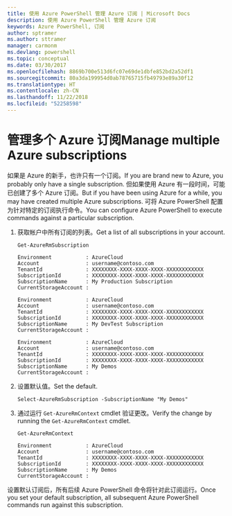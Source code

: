 ```yaml
---
title: 使用 Azure PowerShell 管理 Azure 订阅 | Microsoft Docs
description: 使用 Azure PowerShell 管理 Azure 订阅
keywords: Azure PowerShell, 订阅
author: sptramer
ms.author: sttramer
manager: carmonm
ms.devlang: powershell
ms.topic: conceptual
ms.date: 03/30/2017
ms.openlocfilehash: 8869b700e513d6fc07e69de1dbfe852bd2a52df1
ms.sourcegitcommit: 80a3da199954d0ab78765715fb49793e89a30f12
ms.translationtype: HT
ms.contentlocale: zh-CN
ms.lasthandoff: 11/22/2018
ms.locfileid: "52258598"
---
```

# <a name="manage-multiple-azure-subscriptions"></a><span data-ttu-id="3d377-104">管理多个 Azure 订阅</span><span class="sxs-lookup"><span data-stu-id="3d377-104">Manage multiple Azure subscriptions</span></span>

<span data-ttu-id="3d377-105">如果是 Azure 的新手，也许只有一个订阅。</span><span class="sxs-lookup"><span data-stu-id="3d377-105">If you are brand new to Azure, you probably only have a single subscription.</span></span> <span data-ttu-id="3d377-106">但如果使用 Azure 有一段时间，可能已创建了多个 Azure 订阅。</span><span class="sxs-lookup"><span data-stu-id="3d377-106">But if you have been using Azure for a while, you may have created multiple Azure subscriptions.</span></span> <span data-ttu-id="3d377-107">可将 Azure PowerShell 配置为针对特定的订阅执行命令。</span><span class="sxs-lookup"><span data-stu-id="3d377-107">You can configure Azure PowerShell to execute commands against a particular subscription.</span></span>

1. <span data-ttu-id="3d377-108">获取帐户中所有订阅的列表。</span><span class="sxs-lookup"><span data-stu-id="3d377-108">Get a list of all subscriptions in your account.</span></span>

    ```powershell-interactive
    Get-AzureRmSubscription
    ```

    ```output
    Environment           : AzureCloud
    Account               : username@contoso.com
    TenantId              : XXXXXXXX-XXXX-XXXX-XXXX-XXXXXXXXXXXX
    SubscriptionId        : XXXXXXXX-XXXX-XXXX-XXXX-XXXXXXXXXXXX
    SubscriptionName      : My Production Subscription
    CurrentStorageAccount :

    Environment           : AzureCloud
    Account               : username@contoso.com
    TenantId              : XXXXXXXX-XXXX-XXXX-XXXX-XXXXXXXXXXXX
    SubscriptionId        : XXXXXXXX-XXXX-XXXX-XXXX-XXXXXXXXXXXX
    SubscriptionName      : My DevTest Subscription
    CurrentStorageAccount :

    Environment           : AzureCloud
    Account               : username@contoso.com
    TenantId              : XXXXXXXX-XXXX-XXXX-XXXX-XXXXXXXXXXXX
    SubscriptionId        : XXXXXXXX-XXXX-XXXX-XXXX-XXXXXXXXXXXX
    SubscriptionName      : My Demos
    CurrentStorageAccount :
    ```

2. <span data-ttu-id="3d377-109">设置默认值。</span><span class="sxs-lookup"><span data-stu-id="3d377-109">Set the default.</span></span>

    ```powershell-interactive
    Select-AzureRmSubscription -SubscriptionName "My Demos"
    ```

3. <span data-ttu-id="3d377-110">通过运行 `Get-AzureRmContext` cmdlet 验证更改。</span><span class="sxs-lookup"><span data-stu-id="3d377-110">Verify the change by running the `Get-AzureRmContext` cmdlet.</span></span>

    ```powershell-interactive
    Get-AzureRmContext
    ```

    ```output
    Environment           : AzureCloud
    Account               : username@contoso.com
    TenantId              : XXXXXXXX-XXXX-XXXX-XXXX-XXXXXXXXXXXX
    SubscriptionId        : XXXXXXXX-XXXX-XXXX-XXXX-XXXXXXXXXXXX
    SubscriptionName      : My Demos
    CurrentStorageAccount :
    ```

<span data-ttu-id="3d377-111">设置默认订阅后，所有后续 Azure PowerShell 命令将针对此订阅运行。</span><span class="sxs-lookup"><span data-stu-id="3d377-111">Once you set your default subscription, all subsequent Azure PowerShell commands run against this subscription.</span></span>
